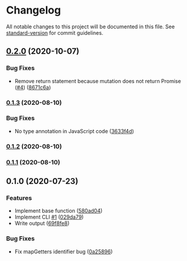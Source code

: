 # Changelog

All notable changes to this project will be documented in this file. See [standard-version](https://github.com/conventional-changelog/standard-version) for commit guidelines.

## [0.2.0](https://github.com/potato4d/vuex-map-purge/compare/v0.1.3...v0.2.0) (2020-10-07)


### Bug Fixes

* Remove return statement because mutation does not return Promise ([#4](https://github.com/potato4d/vuex-map-purge/issues/4)) ([8671c6a](https://github.com/potato4d/vuex-map-purge/commit/8671c6a651751260295534834aa0b64488304555))

### [0.1.3](https://github.com/potato4d/vuex-map-purge/compare/v0.1.2...v0.1.3) (2020-08-10)


### Bug Fixes

* No type annotation in JavaScript code ([3633f4d](https://github.com/potato4d/vuex-map-purge/commit/3633f4dde82bcb334bcf7ef5d70c3439964d526f))

### [0.1.2](https://github.com/potato4d/vuex-map-purge/compare/v0.1.1...v0.1.2) (2020-08-10)

### [0.1.1](https://github.com/potato4d/vuex-map-purge/compare/v0.1.0...v0.1.1) (2020-08-10)

## 0.1.0 (2020-07-23)


### Features

* Implement base function ([580ad04](https://github.com/potato4d/vuex-map-purge/commit/580ad04fc656d1c4ff1baa760d97535a8f69a3e3))
* Implement CLI [#1](https://github.com/potato4d/vuex-map-purge/issues/1) ([029da79](https://github.com/potato4d/vuex-map-purge/commit/029da791412216f88ceaff1fb488bac6e8bce6cc))
* Write output ([69f8fe8](https://github.com/potato4d/vuex-map-purge/commit/69f8fe8110266931d4e016192321729f5d739299))


### Bug Fixes

* Fix mapGetters identifier bug ([0a25896](https://github.com/potato4d/vuex-map-purge/commit/0a25896c7b8afe12707ba14c217ea627b2c0167c))
